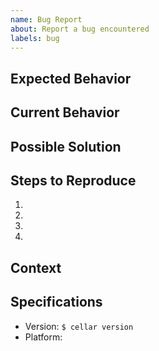 ```yaml
---
name: Bug Report
about: Report a bug encountered
labels: bug
---
```


## Expected Behavior
<!--- Tell us what should happen -->

## Current Behavior
<!-- Tell us what happens instead of the expected behavior -->

## Possible Solution
<!-- Not obligatory, but suggest a fix/reason for the bug -->

## Steps to Reproduce
<!--- Steps to reproduce this bug. Include the command line with flags-->
1.
2.
3.
4.

## Context
<!-- Providing context helps us come up with a solution that is most useful in the real world -->

## Specifications
  - Version: `$ cellar version`
  - Platform:
